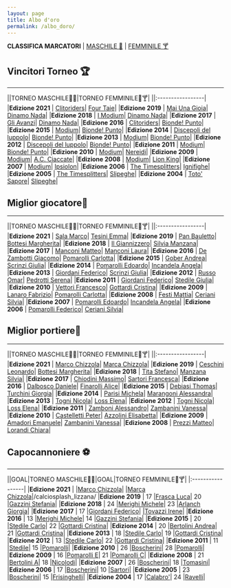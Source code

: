 ```yaml
---
layout: page
title: Albo d'oro
permalink: /albo_doro/
---
```


**CLASSIFICA MARCATORI** | [MASCHILE 🍻](/albo_doro/marcatori_maschile) | [FEMMINILE 🍸](/albo_doro/marcatori_femminile) 

## Vincitori Torneo 🏆

-------

||TORNEO MASCHILE🤴🍻|TORNEO FEMMINILE👸🍸|
||:-----------------|
|**Edizione 2021** | [Clitoriders](/squadra/)| [Four Taie](/squadra/)|
|**Edizione 2019** | [Mai Una Gioia](/squadra/mai_una_gioia)| [Dinamo Nada](/squadra/dinamo_nada)|
|**Edizione 2018** | [I Modium](/squadra/modium)| [Dinamo Nada](/squadra/dinamo_nada)|
|**Edizione 2017** | [Gli Avanzi](/squadra/avanzi)| [Dinamo Nada](/squadra/dinamo_nada)|
|**Edizione 2016** | [Clitoriders](/squadra/clitoriders)| [Bionde! Punto](/squadra/bionde_punto)|
|**Edizione 2015** | [Modium](/squadra/modium)| [Bionde! Punto](/squadra/bionde_punto)|
|**Edizione 2014** | [Discepoli del luppolo](/squadra/discepoli_del_luppolo)| [Bionde! Punto](/squadra/bionde_punto)|
|**Edizione 2013** | [Modium](/squadra/modium)| [Bionde! Punto](/squadra/bionde_punto)|
|**Edizione 2012** | [Discepoli del luppolo](/squadra/discepoli_del_luppolo)| [Bionde! Punto](/squadra/bionde_punto)|
|**Edizione 2011** | [Modium](/squadra/modium)| [Bionde! Punto](/squadra/bionde_punto/)|
|**Edizione 2010** | [Modium](/squadra/modium)| [Nereidi](/squadra/nereidi)|
|**Edizione 2009** | [Modium](/squadra/modium)| [A.C. Ciaccate](/squadra/acciaccate/)|
|**Edizione 2008** | [Modium](/squadra/modium)| [Lion King](/squadra/lion_king)|
|**Edizione 2007** | [Modium](/squadra/modium)| [Ipsiolon](/squadra/ipsilon/)|
|**Edizione 2006** | [The Timesplitters](/squadra/timesplitters)| [Ignifighe](/squadra/ignifighe)|
|**Edizione 2005** | [The Timesplitters](/squadra/timesplitters)| [Slipeghe](/squadra/slipeghe)|
|**Edizione 2004** | [Toto' Sapore](/squadra/toto_sapore)| [Slipeghe](/squadra/slipeghe)|

## Miglior giocatore🥇

-------

||TORNEO MASCHILE🤴🍻|TORNEO FEMMINILE👸🍸|
||:-----------------|
|**Edizione 2021** | [Sala Marco](/giocatore/clitoriders)| [Tesini Emma](/giocatore/dinamo_nada/)|
|**Edizione 2019** | [Pan Bauletto](/giocatore/ceschini_leonardo)| [Bottesi Margherita](/giocatore/bottesi_margherita)|
|**Edizione 2018** | [Il Giannizzero](/giocatore/tita_stefano)| [Silvia Manzana](/giocatore/manzana_silvia)|
|**Edizione 2017** | [Manconi Matteo](/giocatore/manconi_matteo)| [Manconi Laura](/giocatore/manconi_laura)|
|**Edizione 2016** | [De Zambotti Giacomo](/giocatore/dezambotti_giacomo)| [Pomarolli Carlotta](/giocatore/pomarolli_carlotta)|
|**Edizione 2015** | [Gober Andrea](/giocatore/gober_andrea)| [Scrinzi Giulia](/giocatore/scrinzi_giulia)|
|**Edizione 2014** | [Pomarolli Edoardo](/giocatore/pomarolli_edoardo)| [Incandela Angela](/giocatore/incandela_angela)|
|**Edizione 2013** | [Giordani Federico](/giocatore/giordani_federico)| [Scrinzi Giulia](/giocatore/scrinzi_giulia)|
|**Edizione 2012** | [Russo Omar](/giocatore/russo_omar)| [Pedrotti Serena](/giocatore/pedrotti_serena)|
|**Edizione 2011** | [Giordani Federico](/giocatore/giordani_federico)| [Stedile Giulia](/giocatore/stedile_giulia)|
|**Edizione 2010** | [Vettori Francesco](/giocatore/vettori_francesco)| [Gottardi Cristina](/giocatore/gottardi_cristina)|
|**Edizione 2009** | [Lanaro Fabrizio](/giocatore/lanaro_fabrizio)| [Pomarolli Carlotta](/giocatore/pomarolli_carlotta)|
|**Edizione 2008** | [Festi Mattia](/giocatore/festi_mattia)| [Ceriani Silvia](/giocatore/ceriani_silvia)|
|**Edizione 2007** | [Pomarolli Edoardo](/giocatore/pomarolli_edoardo)| [Incandela Angela](/giocatore/incandela_angela)|
|**Edizione 2006** | [Pomarolli Federico](/giocatore/pomarolli_federico)| [Ceriani Silvia](/giocatore/ceriani_silvia)|

## Miglior portiere🧤

-------

||TORNEO MASCHILE🤴🍻|TORNEO FEMMINILE👸🍸|
||:-----------------|
|**Edizione 2021** | [Marco Chizzola](/giocatore/)| [Marca Chizzola](/giocatore/)|
|**Edizione 2019** | [Ceschini Leonardo](/giocatore/ceschini_leonardo)| [Bottesi Margherita](/giocatore/bottesi_margherita)|
|**Edizione 2018** | [Tita Stefano](/giocatore/tita_stefano)| [Manzana Silvia](/giocatore/manzana_silvia)|
|**Edizione 2017** | [Chiodini Massimo](/giocatore/chiodini_massimo)| [Sartori Francesca](/giocatore/sartori_francesca)|
|**Edizione 2016** | [Dalbosco Daniele](/giocatore/dalbosco_daniele)| [Finarolli Alice](/giocatore/finarolli_alice)|
|**Edizione 2015** | [Debiasi Thomas](/giocatore/debiasi_thomas)| [Turchini Giorgia](/giocatore/turchini_giorgia)|
|**Edizione 2014** | [Parisi Michela](/giocatore/parisi_michele)| [Marangoni Alessandra](/giocatore/marangoni_alessandra)|
|**Edizione 2013** | [Togni Nicola](/giocatore/togni_nicola)| [Loss Elena](/giocatore/loss_elena)|
|**Edizione 2012** | [Togni Nicola](/giocatore/togni_nicola)| [Loss Elena](/giocatore/loss_elena)|
|**Edizione 2011** | [Zamboni Alessandro](/giocatore/zamboni_alessandro)| [Zambanini Vanessa](/giocatore/dinamozambanini_vanessa)|
|**Edizione 2010** | [Castelletti Peter](/giocatore/castelletti_peter)| [Azzolini Elisabetta](/giocatore/azzolini_elisabetta)|
|**Edizione 2009** | [Amadori Emanuele](/giocatore/amadori_emanuele)| [Zambanini Vanessa](/giocatore/zambanini_vanessa)|
|**Edizione 2008** | [Prezzi Matteo](/giocatore/prezzi_matteo)| [Lorandi Chiara](/giocatore/lorandi_chiara)|

## Capocannoniere ⚽

-------

||GOAL|TORNEO MASCHILE🤴🍻|GOAL|TORNEO FEMMINILE👸🍸|
|:-----------------|
|**Edizione 2021** | |[Marco Chizzola](/giocatore/clitoriders)| |[Marca Chizzola](/giocatore/dinamo_nada/)|/calciosplash_lizzana/
|**Edizione 2019** | 17  |[Frasca Luca](/giocatore/frasca_luca)| 20 |[Gazzini Stefania](/giocatore/gazzini_stefania/)|
|**Edizione 2018** | 24 |[Merighi Michele](/giocatore/merighi_michele)| 23 |[Arlanch Giorgia](/giocatore/arlanch_giorgia/)|
|**Edizione 2017** | 17 |[Giordani Federico](/giocatore/giordani_federico)| |[Tovazzi Irene](/giocatore/tovazzi_irene/)|
|**Edizione 2016** | 13 |[Merighi Michele](/giocatore/merighi_michele)| 14 |[Gazzini Stefania](/giocatore/gazzini_stefania)|
|**Edizione 2015** | 20 |[Stedile Carlo](/giocatore/stedile_carlo)| 22 |[Gottardi Cristina](/giocatore/gottardi_cristina)|
|**Edizione 2014** | 20 |[Bertolini Andrea](/giocatore/bertolini_andrea)| 21 |[Gottardi Cristina](/giocatore/gottardi_cristina)|
|**Edizione 2013** | 18 |[Stedile Carlo](/giocatore/stedile_carlo)| 19 |[Gottardi Cristina](/giocatore/gottardi_cristina)|
|**Edizione 2012** | 13  |[Stedile Carlo](/giocatore/stedile_carlo)| 22 |[Gottardi Cristina](/giocatore/gottardi_cristina)|
|**Edizione 2011** | 11  |[Stedile](/giocatore/)| 15 |[Pomarolli](/giocatore/)|
|**Edizione 2010** | 26 |[Boscherini](/giocatore/)| 28 |[Pomarolli](/giocatore/)|
|**Edizione 2009** | 16 |[Pomarolli E](/giocatore/)| 21 |[Pomarolli C](/giocatore/)|
|**Edizione 2008** | 21 |[Bertolini A](/giocatore/)| 18 |[Nicolodi](/giocatore/)|
|**Edizione 2007** | 26  |[Boscherini](/giocatore/)| 18 |[Tomasini](/giocatore/)|
|**Edizione 2006** | 17 |[Boscherini](/giocatore/)| 10 |[Sartori](/giocatore/)|
|**Edizione 2005** | 23 |[Boscherini](/giocatore/)| 15 |[Frisinghelli](/giocatore/)|
|**Edizione 2004** | 17 |[Calabro'](/giocatore/)| 24 |[Ravelli](/giocatore/)|